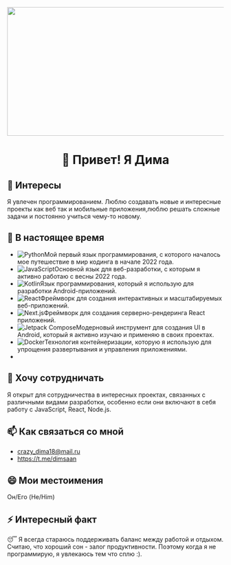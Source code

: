 <div align="center">
  <img height="300" width="600" src="https://user-images.githubusercontent.com/74038190/225813708-98b745f2-7d22-48cf-9150-083f1b00d6c9.gif"  />
</div>

<div align="center">
  <h1>👋 Привет! Я Дима</h1>
</div>

## 👀 Интересы
Я увлечен программированием. Люблю создавать новые и интересные проекты как веб так и мобильные приложения,люблю решать сложные задачи и постоянно учиться чему-то новому.

## 🌱 В настоящее время
- ![Python](https://img.shields.io/badge/-Python-3776AB?logo=python&logoColor=white)Мой первый язык программирования, с которого началось мое путешествие в мир кодинга в начале 2022 года.
- ![JavaScript](https://img.shields.io/badge/-JavaScript-F7DF1E?logo=javascript&logoColor=white)Основной язык для веб-разработки, с которым я активно работаю с весны 2022 года.
- ![Kotlin](https://img.shields.io/badge/-Kotlin-0095D5?logo=kotlin&logoColor=white)Язык программирования, который я использую для разработки Android-приложений.
- ![React](https://img.shields.io/badge/-React-61DAFB?logo=react&logoColor=white)Фреймворк для создания интерактивных и масштабируемых веб-приложений.
- ![Next.js](https://img.shields.io/badge/-Next.js-000000?logo=next.js&logoColor=white)Фреймворк для создания серверно-рендеринга React приложений.
- ![Jetpack Compose](https://img.shields.io/badge/-Jetpack%20Compose-4285F4?logo=android&logoColor=white)Модерновый инструмент для создания UI в Android, который я активно изучаю и применяю в своих проектах.
- ![Docker](https://img.shields.io/badge/-Docker-2496ED?logo=docker&logoColor=white)Технология контейнеризации, которую я использую для упрощения развертывания и управления приложениями.
- 
## 💞️ Хочу сотрудничать
Я открыт для сотрудничества в интересных проектах, связанных с различными видами разработки, особенно если они включают в себя работу с JavaScript, React, Node.js.

## 📫 Как связаться со мной
- crazy_dima18@mail.ru
- https://t.me/dimsaan

## 😄 Мои местоимения
Он/Его (He/Him)

## ⚡ Интересный факт
😴 Я всегда стараюсь поддерживать баланс между работой и отдыхом. Считаю, что хороший сон - залог продуктивности.
Поэтому когда я не программирую, я увлекаюсь тем что сплю :).
